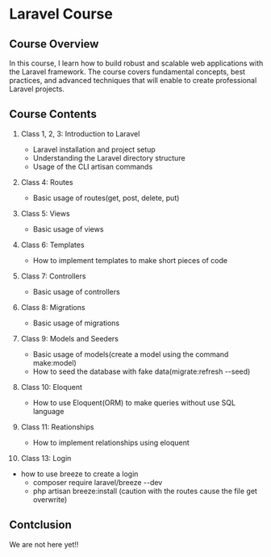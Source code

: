 # Laravel Course

## Course Overview

In this course, I learn how to build robust and scalable web applications with the Laravel framework. The course covers fundamental concepts, best practices, and advanced techniques that will enable to create professional Laravel projects.

## Course Contents

1. Class 1, 2, 3: Introduction to Laravel
   * Laravel installation and project setup
   * Understanding the Laravel directory structure
   * Usage of the CLI artisan commands

2. Class 4: Routes
   * Basic usage of routes(get, post, delete, put)

3. Class 5: Views
   * Basic usage of views

4. Class 6: Templates
   * How to implement templates to make short pieces of code

5. Class 7: Controllers
   * Basic usage of controllers

6. Class 8: Migrations
   * Basic usage of migrations

7. Class 9: Models and Seeders
   * Basic usage of models(create a model using the command make:model)
   * How to seed the database with fake data(migrate:refresh --seed)

8. Class 10: Eloquent
   * How to use Eloquent(ORM) to make queries without use SQL language

9. Class 11: Reationships
   * How to implement relationships using eloquent

10. Class 13: Login
   * how to use breeze to create a login
      - composer require laravel/breeze --dev
      - php artisan breeze:install (caution with the routes cause the file get overwrite)

## Contclusion

We are not here yet!!
